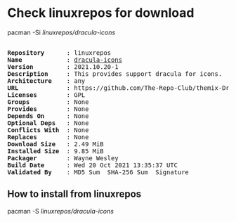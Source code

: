 # Check linuxrepos for download

pacman -Si *linuxrepos/dracula-icons*

<div class="highlight"><pre class="highlight"><text>
<b>Repository</b>      : linuxrepos
<b>Name</b>            : <a href="../../x86_64/dracula-icons-2021.10.20-1-any.pkg.tar.zst">dracula-icons</a>
<b>Version</b>         : 2021.10.20-1
<b>Description</b>     : This provides support dracula for icons.
<b>Architecture</b>    : any
<b>URL</b>             : https://github.com/The-Repo-Club/themix-Dracula
<b>Licenses</b>        : GPL
<b>Groups</b>          : None
<b>Provides</b>        : None
<b>Depends On</b>      : None
<b>Optional Deps</b>   : None
<b>Conflicts With</b>  : None
<b>Replaces</b>        : None
<b>Download Size</b>   : 2.49 MiB
<b>Installed Size</b>  : 9.85 MiB
<b>Packager</b>        : Wayne Wesley <wayne6324@gmail.com>
<b>Build Date</b>      : Wed 20 Oct 2021 13:35:37 UTC
<b>Validated By</b>    : MD5 Sum  SHA-256 Sum  Signature
</text></pre></div>

## How to install from linuxrepos

pacman -S *linuxrepos/dracula-icons*
